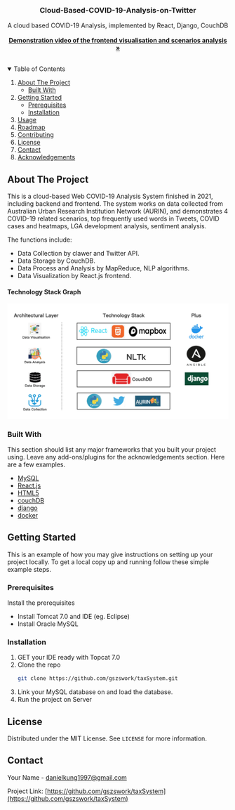 <!--
*** Thanks for checking out the Best-README-Template. If you have a suggestion
*** that would make this better, please fork the repo and create a pull request
*** or simply open an issue with the tag "enhancement".
*** Thanks again! Now go create something AMAZING! :D
-->



<!-- PROJECT SHIELDS -->
<!--
*** I'm using markdown "reference style" links for readability.
*** Reference links are enclosed in brackets [ ] instead of parentheses ( ).
*** See the bottom of this document for the declaration of the reference variables
*** for contributors-url, forks-url, etc. This is an optional, concise syntax you may use.
*** https://www.markdownguide.org/basic-syntax/#reference-style-links
-->




<!-- PROJECT LOGO -->
<br />
<p align="center">


  <h3 align="center">Cloud-Based-COVID-19-Analysis-on-Twitter</h3>

  <p align="center">
    A cloud based COVID-19 Analysis, implemented by React, Django, CouchDB
    <br />
    <br />
    <a href="https://www.youtube.com/watch?v=BRnL2CP1ovQ"><strong>Demonstration video of the frontend visualisation and scenarios analysis »</strong></a>
    <br />
    <br />

  </p>
</p>



<!-- TABLE OF CONTENTS -->
<details open="open">
  <summary>Table of Contents</summary>
  <ol>
    <li>
      <a href="#about-the-project">About The Project</a>
      <ul>
        <li><a href="#built-with">Built With</a></li>
      </ul>
    </li>
    <li>
      <a href="#getting-started">Getting Started</a>
      <ul>
        <li><a href="#prerequisites">Prerequisites</a></li>
        <li><a href="#installation">Installation</a></li>
      </ul>
    </li>
    <li><a href="#usage">Usage</a></li>
    <li><a href="#roadmap">Roadmap</a></li>
    <li><a href="#contributing">Contributing</a></li>
    <li><a href="#license">License</a></li>
    <li><a href="#contact">Contact</a></li>
    <li><a href="#acknowledgements">Acknowledgements</a></li>
  </ol>
</details>



<!-- ABOUT THE PROJECT -->
## About The Project


This is a cloud-based Web COVID-19 Analysis System finished in 2021, including backend and frontend. The system works on data collected from Australian Urban Research Institution Network (AURIN), and demonstrates 4 COVID-19 related scenarios, top frequently used words in Tweets, COVID cases and heatmaps, LGA development analysis, sentiment analysis. 

The functions include:
* Data Collection by clawer and Twitter API. 
* Data Storage by CouchDB. 
* Data Process and Analysis by MapReduce, NLP algorithms.
* Data Visualization by React.js frontend. 

#### Technology Stack Graph
![alt text](images/TechStack.jpg)

### Built With

This section should list any major frameworks that you built your project using. Leave any add-ons/plugins for the acknowledgements section. Here are a few examples.
* [MySQL](https://www.oracle.com/au/mysql/)
* [React.js](https://reactjs.org/)
* [HTML5](https://html5.org/)
* [couchDB](http://couchdb.apache.org/)
* [django](https://www.djangoproject.com/)
* [docker](https://www.djangoproject.com/)


<!-- GETTING STARTED -->
## Getting Started

This is an example of how you may give instructions on setting up your project locally.
To get a local copy up and running follow these simple example steps.

### Prerequisites

Install the prerequisites
* Install Tomcat 7.0 and IDE (eg. Eclipse)
* Install Oracle MySQL

### Installation

1. GET your IDE ready with Topcat 7.0
2. Clone the repo
   ```sh
   git clone https://github.com/gszswork/taxSystem.git
   ```
3. Link your MySQL database on and load the database.
4. Run the project on Server




<!-- LICENSE -->
## License

Distributed under the MIT License. See `LICENSE` for more information.



<!-- CONTACT -->
## Contact

Your Name - danielkung1997@gmail.com

Project Link: [https://github.com/gszswork/taxSystem](https://github.com/gszswork/taxSystem)




